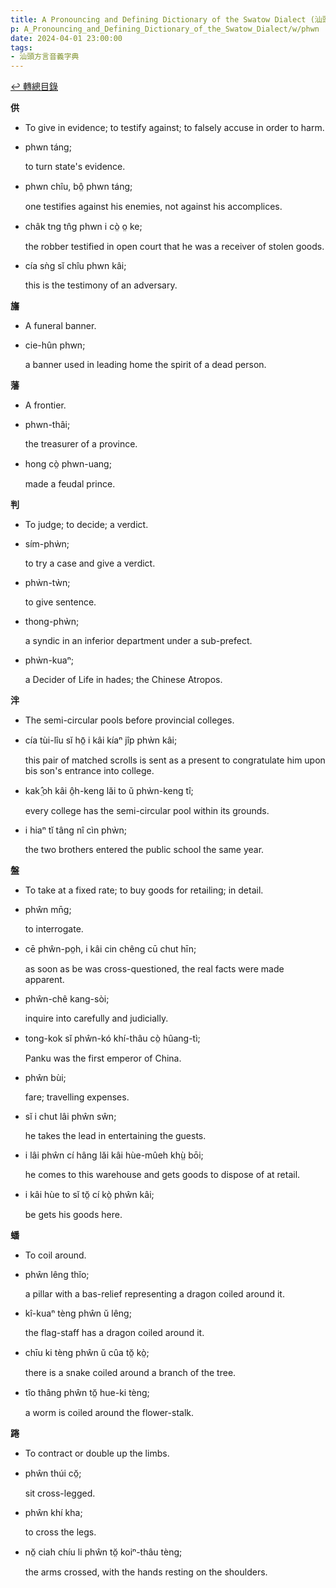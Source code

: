 ```yaml
---
title: A Pronouncing and Defining Dictionary of the Swatow Dialect (汕頭方言音義字典) / phwn
p: A_Pronouncing_and_Defining_Dictionary_of_the_Swatow_Dialect/w/phwn
date: 2024-04-01 23:00:00
tags: 
- 汕頭方言音義字典
---
```


[↩️ 轉總目錄](/A_Pronouncing_and_Defining_Dictionary_of_the_Swatow_Dialect)


**供**
- To give in evidence; to testify against; to falsely accuse in order to harm.

- phwn táng;

  to turn state's evidence.

- phwn chîu, bô̤ phwn táng;

  one testifies against his enemies, not against his accomplices.

- châk tng tn̂g phwn i cò̤ o̤ ke;

  the robber testified in open court that he was a receiver of stolen goods.

- cía sǹg sĭ chîu phwn kâi;

  this is the testimony of an adversary.

**旛**
- A funeral banner.

- cie-hûn phwn;

  a banner used in leading home the spirit of a dead person.

**藩**
- A frontier.

- phwn-thâi;

  the treasurer of a province.

- hong cò̤ phwn-uang;

  made a feudal prince.

**判**
- To judge; to decide; a verdict.

- sím-phẁn;

  to try a case and give a verdict.

- phẁn-tẁn;

  to give sentence.

- thong-phẁn;

  a syndic in an inferior department under a sub-prefect.

- phẁn-kuaⁿ;

  a Decider of Life in hades; the Chinese Atropos.

**泮**
- The semi-circular pools before provincial colleges.

- cía tùi-lîu sĭ hō̤ i kâi kíaⁿ jîp phẁn kâi;

  this pair of matched scrolls is sent as a present to congratulate him upon bis son's entrance into college.

- kak ̤̂oh kâi ô̤h-keng lăi to ŭ phẁn-keng tî;

  every college has the semi-circular pool within its grounds.

- i hiaⁿ tĭ tâng nî cìn phẁn;

  the two brothers entered the public school the same year.

**盤**
- To take at a fixed rate; to buy goods for retailing; in detail.

- phŵn mn̄g;

  to interrogate.

- cē phŵn-po̤h, i kâi cin chêng cū chut hīn;

  as soon as be was cross-questioned, the real facts were made apparent.

- phŵn-chê kang-sòi;

  inquire into carefully and judicially.

- tong-kok sĭ phŵn-kó khí-thâu cò̤ hûang-tì;

  Panku was the first emperor of China.

- phŵn bùi;

  fare; travelling expenses.

- sĭ i chut lâi phŵn sŵn;

  he takes the lead in entertaining the guests.

- i lâi phŵn cí hâng lăi kâi hùe-mûeh khṳ̀ bōi;

  he comes to this warehouse and gets goods to dispose of at retail.

- i kâi hùe to sĭ tŏ̤ cí kò̤ phŵn kâi;

  be gets his goods here. 

**蟠**
- To coil around.

- phŵn lêng thĭo;

  a pillar with a bas-relief representing a dragon coiled around it.

- kî-kuaⁿ tèng phŵn ŭ lêng;

  the flag-staff has a dragon coiled around it.

- chīu ki tèng phŵn ŭ cûa tŏ̤ kò̤;

  there is a snake coiled around a branch of the tree.

- tîo thâng phŵn tŏ̤ hue-ki tèng;

  a worm is coiled around the flower-stalk.

**踡**
- To contract or double up the limbs.

- phŵn thúi cŏ̤;

  sit cross-legged.

- phŵn khí kha;

  to cross the legs.

- nŏ̤ ciah chíu li phŵn tŏ̤ koiⁿ-thâu tèng;

  the arms crossed, with the hands resting on the shoulders.